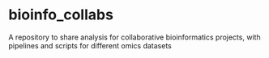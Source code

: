 # bioinfo_collabs
A repository to share analysis for collaborative bioinformatics projects, with pipelines and scripts for different omics datasets
